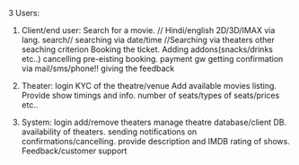 3 Users:

1. Client/end user:
   Search for a movie. // Hindi/english 2D/3D/IMAX via lang. search// searching via date/time //Searching via theaters other seaching criterion
   Booking the ticket.
   Adding addons(snacks/drinks etc..)
   cancelling pre-eisting booking.
   payment gw
   getting confirmation via mail/sms/phone!!
   giving the feedback

2. Theater:
   login
   KYC of the theatre/venue
   Add available movies listing.
   Provide show timings and info.
   number of seats/types of seats/prices etc..
 

3. System:
  login
   add/remove theaters
   manage theatre database/client DB.
   availability of theaters.
   sending notifications on confirmations/cancelling.
   provide description and  IMDB rating of shows.
   Feedback/customer support
